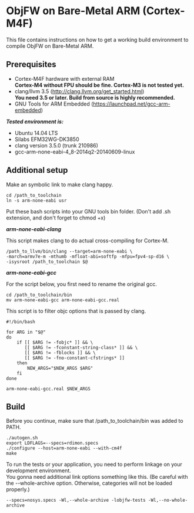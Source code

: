 ObjFW on Bare-Metal ARM (Cortex-M4F)
====================================
This file contains instructions on how to get a working build environment to 
compile ObjFW on Bare-Metal ARM.  

Prerequisites
-------------

* Cortex-M4F hardware with external RAM  
  **Cortex-M4 without FPU should be fine. Cortex-M3 is not tested yet.**
* clang/llvm 3.5 (http://clang.llvm.org/get_started.html)  
  **You need 3.5 or later. Build from source is highly recommended.**
* GNU Tools for ARM Embedded (https://launchpad.net/gcc-arm-embedded)

***Tested environment is:***

* Ubuntu 14.04 LTS
* Silabs EFM32WG-DK3850
* clang version 3.5.0 (trunk 210986)
* gcc-arm-none-eabi-4_8-2014q2-20140609-linux

Additional setup
----------------

Make an symbolic link to make clang happy.

    cd /path_to_toolchain
    ln -s arm-none-eabi usr

Put these bash scripts into your GNU tools bin folder. (Don't add .sh extension, 
and don't forget to chmod +x)

***arm-none-eabi-clang***

This script makes clang to do actual cross-compiling for Cortex-M.

```
/path_to_llvm/bin/clang --target=arm-none-eabi \
-march=armv7e-m -mthumb -mfloat-abi=softfp -mfpu=fpv4-sp-d16 \
-isysroot /path_to_toolchain $@
```

***arm-none-eabi-gcc***

For the script below, you first need to rename the original gcc.

    cd /path_to_toolchain/bin
    mv arm-none-eabi-gcc arm-none-eabi-gcc.real

This script is to filter objc options that is passed by clang.

```
#!/bin/bash

for ARG in "$@"
do
	if [[ $ARG != -fobjc* ]] && \
	   [[ $ARG != -fconstant-string-class* ]] && \
	   [[ $ARG != -fblocks ]] && \
	   [[ $ARG != -fno-constant-cfstrings* ]]
	then
		NEW_ARGS="$NEW_ARGS $ARG"
	fi
done

arm-none-eabi-gcc.real $NEW_ARGS
```

Build
-----

Before you continue, make sure that /path_to_toolchain/bin was added to PATH.

    ./autogen.sh
    export LDFLAGS=--specs=rdimon.specs
    ./configure --host=arm-none-eabi --with-cm4f
    make

To run the tests or your application, you need to perform linkage on your 
development environment.  
You gonna need additional link options something like this. (Be careful with 
the --whole-archive option. Otherwise, categories will not be loaded properly.)

    --specs=nosys.specs -Wl,--whole-archive -lobjfw-tests -Wl,--no-whole-archive
